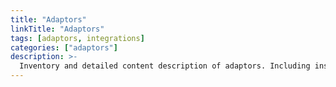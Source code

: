 ```yaml
---
title: "Adaptors"
linkTitle: "Adaptors"
tags: [adaptors, integrations] 
categories: ["adaptors"]
description: >-
  Inventory and detailed content description of adaptors. Including installation procedures.
---
```






